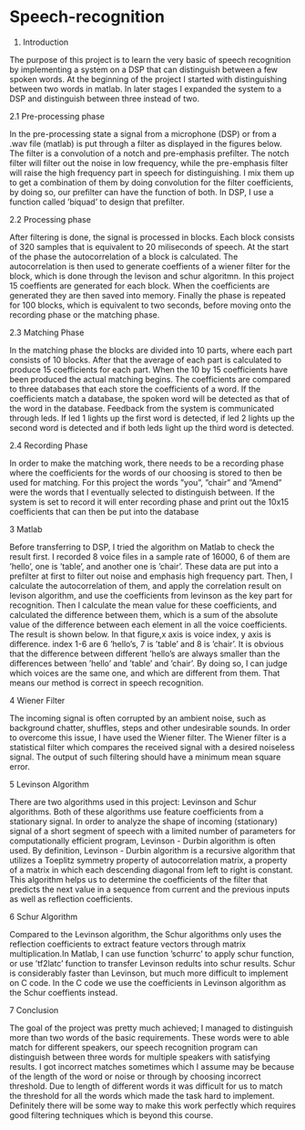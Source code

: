 # Speech-recognition



1. Introduction

The purpose of this project is to learn the very basic of speech recognition by implementing a system on a DSP that can distinguish between a few spoken words. At the beginning
of the project I started with distinguishing between two words in matlab. In later stages
I expanded the system to a DSP and distinguish between three instead of two.

2.1 Pre-processing phase

In the pre-processing state a signal from a microphone (DSP) or from a .wav file (matlab)
is put through a filter as displayed in the figures below.
The filter is a convolution of a notch and pre-emphasis prefilter. The notch filter will filter
out the noise in low frequency, while the pre-emphasis filter will raise the high frequency
part in speech for distinguishing. I mix them up to get a combination of them by doing
convolution for the filter coefficients, by doing so, our prefilter can have the function of
both. In DSP, I use a function called ’biquad’ to design that prefilter.

2.2 Processing phase

After filtering is done, the signal is processed in blocks. Each block consists of 320 samples
that is equivalent to 20 miliseconds of speech. At the start of the phase the autocorrelation
of a block is calculated. The autocorrelation is then used to generate coeffients of a wiener
filter for the block, which is done through the levison and schur algoritmn. In this project
15 coeffients are generated for each block. When the coefficients are generated they are then
saved into memory. Finally the phase is repeated for 100 blocks, which is equivalent to two
seconds, before moving onto the recording phase or the matching phase.

2.3 Matching Phase

In the matching phase the blocks are divided into 10 parts, where each part consists of 10
blocks. After that the average of each part is calculated to produce 15 coefficients for each
part. When the 10 by 15 coefficients have been produced the actual matching begins. The
coefficients are compared to three databases that each store the coefficients of a word. If the
coefficients match a database, the spoken word will be detected as that of the word in the
database. Feedback from the system is communicated through leds. If led 1 lights up the
first word is detected, if led 2 lights up the second word is detected and if both leds light up
the third word is detected.

2.4 Recording Phase

In order to make the matching work, there needs to be a recording phase where the coefficients
for the words of our choosing is stored to then be used for matching. For this project the
words ”you”, ”chair” and ”Amend” were the words that I eventually selected to distinguish
between. If the system is set to record it will enter recording phase and print out the 10x15
coefficients that can then be put into the database

3 Matlab

Before transferring to DSP, I tried the algorithm on Matlab to check the result first. I
recorded 8 voice files in a sample rate of 16000, 6 of them are ’hello’, one is ’table’, and
another one is ’chair’. These data are put into a prefilter at first to filter out noise and
emphasis high frequency part. Then, I calculate the autocorrelation of them, and apply
the correlation result on levison algorithm, and use the coefficients from levinson as the key
part for recognition. Then I calculate the mean value for these coefficients, and calculated
the difference between them, which is a sum of the absolute value of the difference between
each element in all the voice coefficients. The result is shown below. In that figure,x axis
is voice index, y axis is difference. index 1-6 are 6 ’hello’s, 7 is ’table’ and 8 is ’chair’. It is
obvious that the difference between different ’hello’s are always smaller than the differences
between ’hello’ and ’table’ and ’chair’. By doing so, I can judge which voices are the
same one, and which are different from them. That means our method is correct in speech
recognition.

4 Wiener Filter

The incoming signal is often corrupted by an ambient noise, such as background chatter,
shuffles, steps and other undesirable sounds. In order to overcome this issue, I have used
the Wiener filter. The Wiener filter is a statistical filter which compares the received signal
with a desired noiseless signal. The output of such filtering should have a minimum mean
square error.

5 Levinson Algorithm

There are two algorithms used in this project: Levinson and Schur algorithms. Both of
these algorithms use feature coefficients from a stationary signal. In order to analyze the
shape of incoming (stationary) signal of a short segment of speech with a limited number
of parameters for computationally efficient program, Levinson - Durbin algorithm is often
used. By definition, Levinson - Durbin algorithm is a recursive algorithm that utilizes a
Toeplitz symmetry property of autocorrelation matrix, a property of a matrix in which each
descending diagonal from left to right is constant. This algorithm helps us to determine
the coefficients of the filter that predicts the next value in a sequence from current and the
previous inputs as well as reflection coefficients.

6 Schur Algorithm

Compared to the Levinson algorithm, the Schur algorithms only uses the reflection coefficients to extract feature vectors through matrix multiplication.In Matlab, I can use function
’schurrc’ to apply schur function, or use ’tf2latc’ function to transfer Levinson redults into
schur results. Schur is considerably faster than Levinson, but much more difficult to implement on C code. In the C code we use the coefficients in Levinson algorithm as the Schur
coeffients instead.

7 Conclusion

The goal of the project was pretty much achieved; I managed to distinguish more than two
words of the basic requirements. These words were to able match for different speakers, our
speech recognition program can distinguish between three words for multiple speakers with
satisfying results. I got incorrect matches sometimes which I assume may be because of
the length of the word or noise or through by choosing incorrect threshold. Due to length
of different words it was difficult for us to match the threshold for all the words which made
the task hard to implement. Definitely there will be some way to make this work perfectly
which requires good filtering techniques which is beyond this course.

